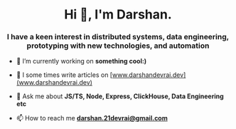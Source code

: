 <h1 align="center">Hi 👋, I'm Darshan.</h1>
<h3 align="center">I have a keen interest in distributed systems, data engineering, prototyping with new technologies, and automation</h3>

- 🔭 I’m currently working on **something cool:)**

- 📝 I some times write articles on [www.darshandevrai.dev](www.darshandevrai.dev)

- 💬 Ask me about **JS/TS, Node, Express, ClickHouse, Data Engineering etc**

- 📫 How to reach me **darshan.21devrai@gmail.com**
